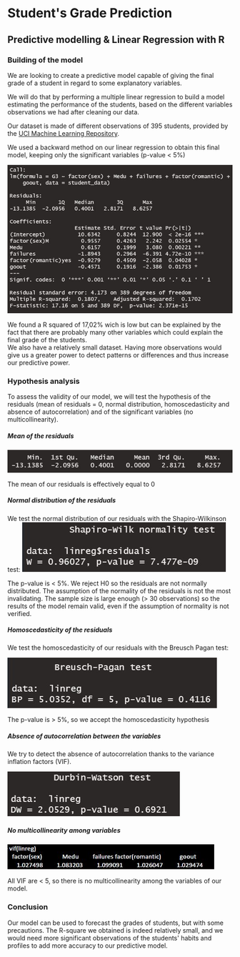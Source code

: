 # Student's Grade Prediction
## Predictive modelling & Linear Regression with R 

###  Building of the model 
We are looking to create a predictive model capable of giving the final grade of a student in regard to some explanatory variables.

We will do that by performing a multiple linear regression to build a model estimating the performance of the students, based on the different
variables observations we had after cleaning our data.

Our dataset is made of different observations of 395 students, provided by the [UCI Machine Learning Repository](https://archive.ics.uci.edu/ml/datasets/Student+Performance).

We used a backward method on our linear regression to obtain this final model, keeping only the significant variables (p-value < 5%)

![](Images/model.JPG)

We found a R squared of 17,02% wich is low but can be explained by the fact that there are probably many other variables which could explain the final grade of the students.</br>
We also have a relatively small dataset. Having more observations would give us a greater power to detect patterns or differences and thus increase our predictive power.

### Hypothesis analysis

To assess the validity of our model, we will test the hypothesis of the residuals (mean of residuals = 0, normal distribution, homoscedasticity and absence of autocorrelation) and of the significant variables (no multicollinearity).

##### Mean of the residuals

![](Images/mean.JPG)

The mean of our residuals is effectively equal to 0 

##### Normal distribution of the residuals

We test the normal distribution of our residuals with the Shapiro-Wilkinson test:
![](Images/normality.JPG)

The p-value is < 5%.
We reject H0 so the residuals are not normally distributed.
The assumption of the normality of the residuals is not the most invalidating. The sample size is large enough (> 30 observations) so the results of the model remain valid, even if the assumption of normality is not verified.

##### Homoscedasticity of the residuals

We test the homoscedasticity of our residuals with the Breusch Pagan test:

![](Images/homoscedasticity.JPG)

The p-value is > 5%, so we accept the homoscedasticity hypothesis

#####  Absence of autocorrelation between the variables

We try to detect the absence of autocorrelation thanks to the variance inflation factors (VIF).

![](Images/autocorrelation.JPG)

##### No multicollinearity among variables

![](Images/vif.JPG)

All VIF are < 5, so there is no multicollinearity among the variables of our model. 

### Conclusion

Our model can be used to forecast the grades of students, but with some precautions. 
The R-square we obtained is indeed relatively small, and we would need more significant observations of the students' habits and profiles to add more accuracy to our predictive model. 
